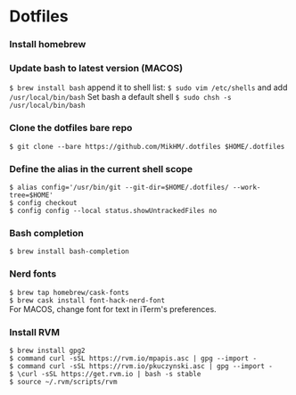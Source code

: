 # Dotfiles

### Install homebrew

### Update bash to latest version (MACOS)
`$ brew install bash` 
append it to shell list: `$ sudo vim /etc/shells` and add `/usr/local/bin/bash` 
Set bash a default shell `$ sudo chsh -s /usr/local/bin/bash` 

### Clone the dotfiles bare repo  
`$ git clone --bare https://github.com/MikHM/.dotfiles $HOME/.dotfiles`

### Define the alias in the current shell scope
`$ alias config='/usr/bin/git --git-dir=$HOME/.dotfiles/ --work-tree=$HOME'`  
`$ config checkout`  
`$ config config --local status.showUntrackedFiles no` 

### Bash completion
`$ brew install bash-completion`  

### Nerd fonts

`$ brew tap homebrew/cask-fonts`  
`$ brew cask install font-hack-nerd-font`  
For MACOS, change font for text in iTerm's preferences.

### Install RVM

`$ brew install gpg2`  
`$ command curl -sSL https://rvm.io/mpapis.asc | gpg --import -`  
`$ command curl -sSL https://rvm.io/pkuczynski.asc | gpg --import -`  
`$ \curl -sSL https://get.rvm.io | bash -s stable`  
`$ source ~/.rvm/scripts/rvm`  
